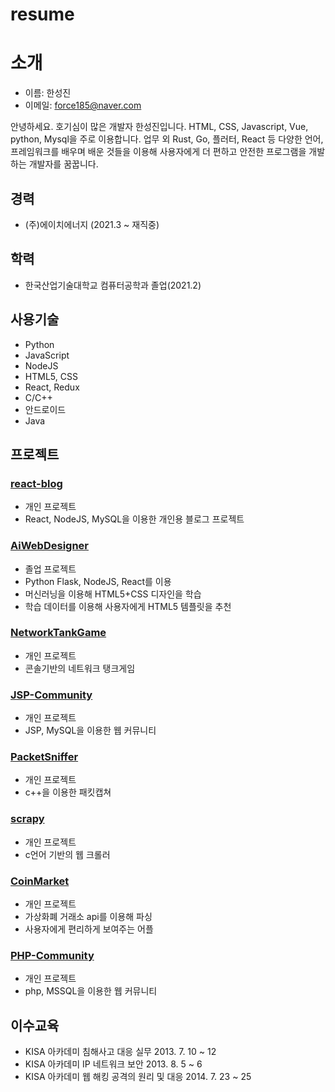 # resume
# 소개
* 이름: 한성진
* 이메일: force185@naver.com
  
안녕하세요. 호기심이 많은 개발자 한성진입니다.
HTML, CSS, Javascript, Vue, python, Mysql을 주로 이용합니다.
업무 외 Rust, Go, 플러터, React 등 다양한 언어, 프레임워크를 배우며 배운 것들을 이용해
사용자에게 더 편하고 안전한 프로그램을 개발하는 개발자를 꿈꿉니다.

## 경력
* (주)에이치에너지 (2021.3 ~ 재직중)
## 학력
* 한국산업기술대학교 컴퓨터공학과 졸업(2021.2)

## 사용기술
* Python
* JavaScript
* NodeJS
* HTML5, CSS
* React, Redux
* C/C++
* 안드로이드
* Java

## 프로젝트
### [react-blog](https://github.com/OSUpdate/react-blog)
* 개인 프로젝트
* React, NodeJS, MySQL을 이용한 개인용 블로그 프로젝트

### [AiWebDesigner](https://github.com/OSUpdate/AiWebDesigner)
* 졸업 프로젝트
* Python Flask, NodeJS, React를 이용
* 머신러닝을 이용해 HTML5+CSS 디자인을 학습
* 학습 데이터를 이용해 사용자에게 HTML5 템플릿을 추천

### [NetworkTankGame](https://github.com/OSUpdate/NetworkTankGame)
* 개인 프로젝트
* 콘솔기반의 네트워크 탱크게임

### [JSP-Community](https://github.com/OSUpdate/jsp-community)
* 개인 프로젝트
* JSP, MySQL을 이용한 웹 커뮤니티

### [PacketSniffer](https://github.com/OSUpdate/PacketSniffer)
* 개인 프로젝트
* c++을 이용한 패킷캡쳐

### [scrapy](https://github.com/OSUpdate/scrapy)
* 개인 프로젝트
* c언어 기반의 웹 크롤러

### [CoinMarket](https://github.com/OSUpdate/CoinMarket)
* 개인 프로젝트
* 가상화폐 거래소 api를 이용해 파싱
* 사용자에게 편리하게 보여주는 어플

### [PHP-Community](https://github.com/OSUpdate/php)
* 개인 프로젝트
* php, MSSQL을 이용한 웹 커뮤니티


## 이수교육
* KISA 아카데미 침해사고 대응 실무 2013. 7. 10 ~ 12
* KISA 아카데미 IP 네트워크 보안 2013. 8. 5 ~ 6
* KISA 아카데미 웹 해킹 공격의 원리 및 대응 2014. 7. 23 ~ 25
